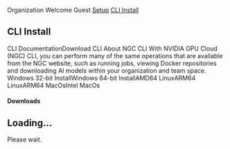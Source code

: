 Organization
Welcome Guest
[Setup](https://org.ngc.nvidia.com/setup)
[CLI Install](https://org.ngc.nvidia.com/setup/installers/cli)
## CLI Install
CLI DocumentationDownload CLI
About NGC CLI
With NVIDIA GPU Cloud (NGC) CLI, you can perform many of the same operations that are available from the NGC website, such as running jobs, viewing Docker repositories and downloading AI models within your organization and team space.
Windows 32-bit InstallWindows 64-bit InstallAMD64 LinuxARM64 LinuxARM64 MacOsIntel MacOs
#### Downloads
## Loading...
Please wait.
